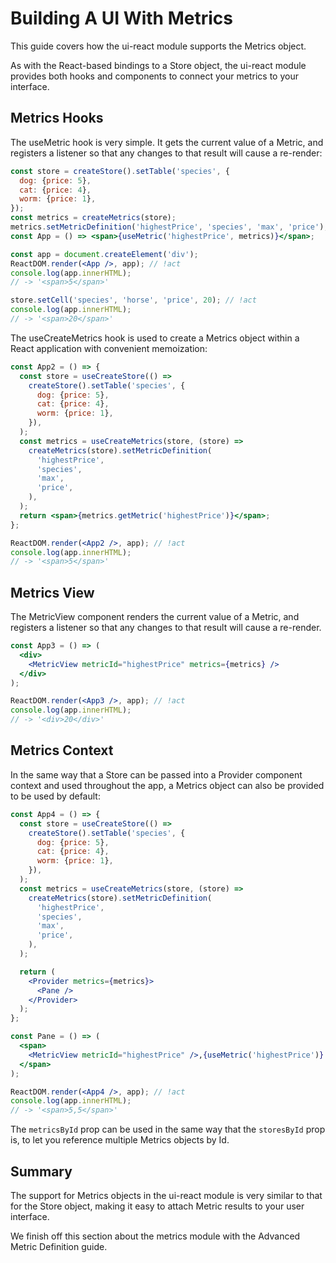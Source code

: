 # Building A UI With Metrics

This guide covers how the ui-react module supports the Metrics object.

As with the React-based bindings to a Store object, the ui-react module provides
both hooks and components to connect your metrics to your interface.

## Metrics Hooks

The useMetric hook is very simple. It gets the current value of a Metric, and
registers a listener so that any changes to that result will cause a re-render:

```jsx
const store = createStore().setTable('species', {
  dog: {price: 5},
  cat: {price: 4},
  worm: {price: 1},
});
const metrics = createMetrics(store);
metrics.setMetricDefinition('highestPrice', 'species', 'max', 'price');
const App = () => <span>{useMetric('highestPrice', metrics)}</span>;

const app = document.createElement('div');
ReactDOM.render(<App />, app); // !act
console.log(app.innerHTML);
// -> '<span>5</span>'

store.setCell('species', 'horse', 'price', 20); // !act
console.log(app.innerHTML);
// -> '<span>20</span>'
```

The useCreateMetrics hook is used to create a Metrics object within a React
application with convenient memoization:

```jsx
const App2 = () => {
  const store = useCreateStore(() =>
    createStore().setTable('species', {
      dog: {price: 5},
      cat: {price: 4},
      worm: {price: 1},
    }),
  );
  const metrics = useCreateMetrics(store, (store) =>
    createMetrics(store).setMetricDefinition(
      'highestPrice',
      'species',
      'max',
      'price',
    ),
  );
  return <span>{metrics.getMetric('highestPrice')}</span>;
};

ReactDOM.render(<App2 />, app); // !act
console.log(app.innerHTML);
// -> '<span>5</span>'
```

## Metrics View

The MetricView component renders the current value of a Metric, and registers a
listener so that any changes to that result will cause a re-render.

```jsx
const App3 = () => (
  <div>
    <MetricView metricId="highestPrice" metrics={metrics} />
  </div>
);

ReactDOM.render(<App3 />, app); // !act
console.log(app.innerHTML);
// -> '<div>20</div>'
```

## Metrics Context

In the same way that a Store can be passed into a Provider component context and
used throughout the app, a Metrics object can also be provided to be used by
default:

```jsx
const App4 = () => {
  const store = useCreateStore(() =>
    createStore().setTable('species', {
      dog: {price: 5},
      cat: {price: 4},
      worm: {price: 1},
    }),
  );
  const metrics = useCreateMetrics(store, (store) =>
    createMetrics(store).setMetricDefinition(
      'highestPrice',
      'species',
      'max',
      'price',
    ),
  );

  return (
    <Provider metrics={metrics}>
      <Pane />
    </Provider>
  );
};

const Pane = () => (
  <span>
    <MetricView metricId="highestPrice" />,{useMetric('highestPrice')}
  </span>
);

ReactDOM.render(<App4 />, app); // !act
console.log(app.innerHTML);
// -> '<span>5,5</span>'
```

The `metricsById` prop can be used in the same way that the `storesById` prop
is, to let you reference multiple Metrics objects by Id.

## Summary

The support for Metrics objects in the ui-react module is very similar to that
for the Store object, making it easy to attach Metric results to your user
interface.

We finish off this section about the metrics module with the Advanced Metric
Definition guide.
